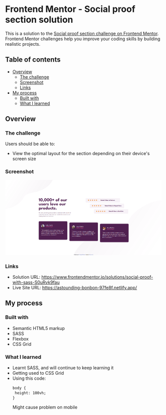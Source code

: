 # Frontend Mentor - Social proof section solution

This is a solution to the [Social proof section challenge on Frontend Mentor](https://www.frontendmentor.io/challenges/social-proof-section-6e0qTv_bA). Frontend Mentor challenges help you improve your coding skills by building realistic projects. 

## Table of contents

- [Overview](#overview)
  - [The challenge](#the-challenge)
  - [Screenshot](#screenshot)
  - [Links](#links)
- [My process](#my-process)
  - [Built with](#built-with)
  - [What I learned](#what-i-learned)

## Overview

### The challenge

Users should be able to:

- View the optimal layout for the section depending on their device's screen size

### Screenshot

![](./images/website.png)

### Links

- Solution URL: https://www.frontendmentor.io/solutions/social-proof-with-sass-S0uRvk9fau
- Live Site URL: https://astounding-bonbon-97fe8f.netlify.app/

## My process

### Built with

- Semantic HTML5 markup
- SASS 
- Flexbox
- CSS Grid

### What I learned

- Learnt SASS, and will continue to keep learning it
- Getting used to CSS Grid
- Using this code:
    ```
    body {
     height: 100vh;
    } 
    ```
  Might cause problem on mobile 
